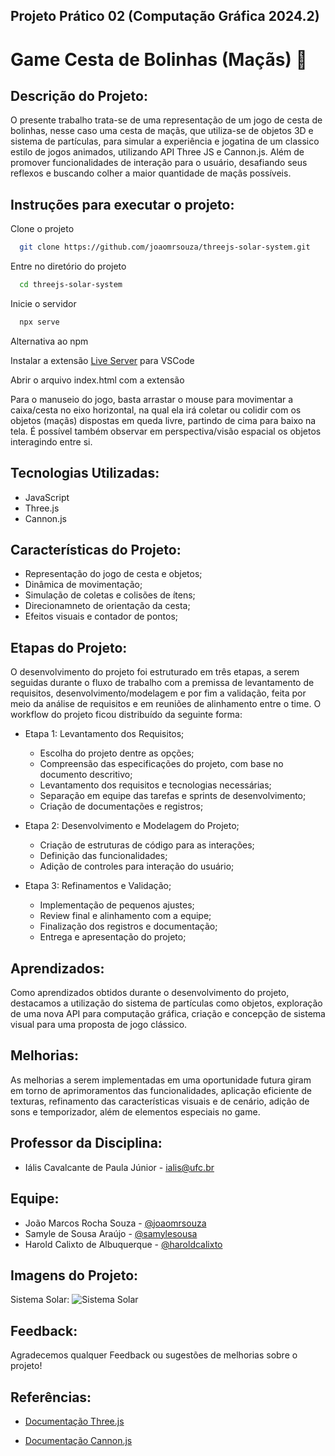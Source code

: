 
##  Projeto Prático 02 (Computação Gráfica 2024.2)
# Game Cesta de Bolinhas (Maçãs) 🍎 

## Descrição do Projeto:
O presente trabalho trata-se de uma representação de um jogo de cesta de bolinhas, nesse caso uma cesta de maçãs, que utiliza-se de objetos 3D e sistema de partículas, para simular a experiência e jogatina de um classico estilo de jogos animados, utilizando API	Three JS e Cannon.js. Além de promover funcionalidades de interação para o usuário, desafiando seus reflexos e buscando colher a maior quantidade de maçãs possíveis.


## Instruções para executar o projeto:
Clone o projeto

```bash
  git clone https://github.com/joaomrsouza/threejs-solar-system.git
```

Entre no diretório do projeto

```bash
  cd threejs-solar-system
```

Inicie o servidor

```bash
  npx serve
```

Alternativa ao npm

Instalar a extensão [Live Server](https://marketplace.visualstudio.com/items?itemName=ritwickdey.LiveServer) para VSCode

Abrir o arquivo index.html com a extensão

Para o manuseio do jogo, basta arrastar o mouse para movimentar a caixa/cesta no eixo horizontal, na qual ela irá coletar ou colidir com os objetos (maçãs) dispostas em queda livre, partindo de cima para baixo na tela. É possível também observar em perspectiva/visão espacial os objetos interagindo entre si.


## Tecnologias Utilizadas:
- JavaScript
- Three.js
- Cannon.js
## Características do Projeto:

- Representação do jogo de cesta e objetos;
- Dinâmica de movimentação;
- Simulação de coletas e colisões de ítens;
- Direcionamneto de orientação da cesta;
- Efeitos visuais e contador de pontos;


## Etapas do Projeto:

O desenvolvimento do projeto foi estruturado em três etapas, a serem seguidas durante o fluxo de trabalho com a premissa de levantamento de requisitos, desenvolvimento/modelagem e por fim a validação, feita por meio da análise de requisitos e em reuniões de alinhamento entre o time. O workflow do projeto ficou distribuído da seguinte forma:

- Etapa 1: Levantamento dos Requisitos;
    - Escolha do projeto dentre as opções;
    - Compreensão das especificações do projeto, com base no documento descritivo;
    - Levantamento dos requisitos e tecnologias necessárias;
    - Separação em equipe das tarefas e sprints de desenvolvimento;
    - Criação de documentações e registros;

- Etapa 2: Desenvolvimento e Modelagem do Projeto;
    - Criação de estruturas de código para as interações;
    - Definição das funcionalidades;
    - Adição de controles para interação do usuário;

- Etapa 3: Refinamentos e Validação;
    - Implementação de pequenos ajustes;
    - Review final e alinhamento com a equipe;
    - Finalização dos registros e documentação;
    - Entrega e apresentação do projeto;

## Aprendizados:

Como aprendizados obtidos durante o desenvolvimento do projeto, destacamos a utilização do sistema de partículas como objetos, exploração de uma nova API para computação gráfica, criação e concepção de sistema visual para uma proposta de jogo clássico.

## Melhorias:

As melhorias a serem implementadas em uma oportunidade futura giram em torno de aprimoramentos das funcionalidades, aplicação eficiente de texturas, refinamento das características visuais e de cenário, adição de sons e temporizador, além de elementos especiais no game.


## Professor da Disciplina:

- Iális Cavalcante de Paula Júnior - ialis@ufc.br
## Equipe:

- João Marcos Rocha Souza - [@joaomrsouza](https://github.com/joaomrsouza)
- Samyle de Sousa Araújo - [@samylesousa](https://github.com/samylesousa)
- Harold Calixto de Albuquerque - [@haroldcalixto](https://github.com/haroldcalixto)


## Imagens do Projeto:

Sistema Solar:
![Sistema Solar](Link)

## Feedback:

Agradecemos qualquer Feedback ou sugestões de melhorias sobre o projeto! 

## Referências:

 - [Documentação Three.js](https://threejs.org/docs/index.html#manual/en/introduction)

 - [Documentação Cannon.js](https://pmndrs.github.io/cannon-es/docs/index.html)
